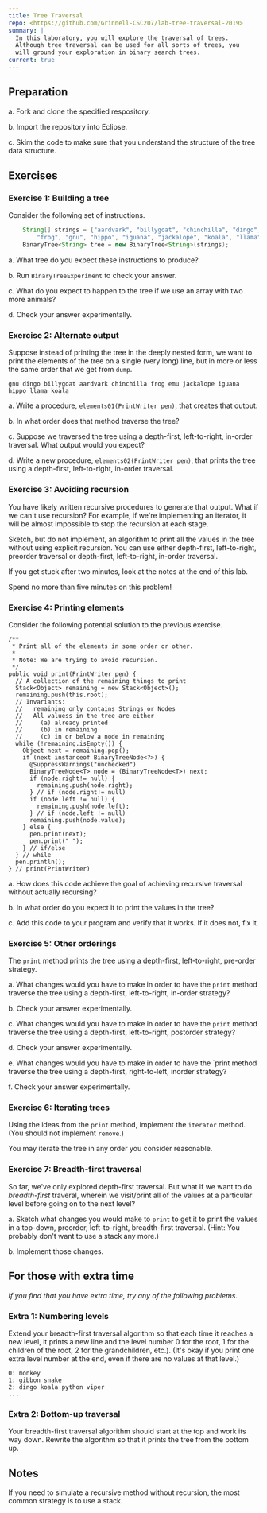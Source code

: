 ```yaml
---
title: Tree Traversal
repo: <https://github.com/Grinnell-CSC207/lab-tree-traversal-2019>
summary: |
  In this laboratory, you will explore the traversal of trees.
  Although tree traversal can be used for all sorts of trees, you
  will ground your exploration in binary search trees.
current: true
---
```

Preparation
-----------

a. Fork and clone the specified respository.

b. Import the repository into Eclipse.

c. Skim the code to make sure that you understand the structure of
the tree data structure.

Exercises
---------

### Exercise 1: Building a tree

Consider the following set of instructions.  

```java
    String[] strings = {"aardvark", "billygoat", "chinchilla", "dingo", "emu",
        "frog", "gnu", "hippo", "iguana", "jackalope", "koala", "llama"};
    BinaryTree<String> tree = new BinaryTree<String>(strings);
```

a. What tree do you expect these instructions to produce?

b. Run `BinaryTreeExperiment` to check your answer.

c. What do you expect to happen to the tree if we use an array with two
more animals?

d. Check your answer experimentally.

### Exercise 2: Alternate output

Suppose instead of printing the tree in the deeply nested form, we
want to print the elements of the tree on a single (very long) line,
but in more or less the same order that we get from `dump`.

```text
gnu dingo billygoat aardvark chinchilla frog emu jackalope iguana hippo llama koala
```

a. Write a procedure, `elements01(PrintWriter pen)`, that creates that output.

b. In what order does that method traverse the tree?

c. Suppose we traversed the tree using a depth-first, left-to-right, 
in-order traversal.  What output would you expect?

d. Write a new procedure, `elements02(PrintWriter pen)`, that prints
the tree using a depth-first, left-to-right, in-order traversal.

### Exercise 3: Avoiding recursion

You have likely written recursive procedures to generate that output.
What if we can't use recursion?  For example, if we're implementing
an iterator, it will be almost impossible to stop the recursion at
each stage.

Sketch, but do not implement, an algorithm to print all the values 
in the tree without using explicit recursion.  You can use either
depth-first, left-to-right, preorder traversal or depth-first,
left-to-right, in-order traversal.

If you get stuck after two minutes, look at the notes at the end of
this lab.

Spend no more than five minutes on this problem!

### Exercise 4: Printing elements

Consider the following potential solution to the previous exercise.

```
/**
 * Print all of the elements in some order or other.
 * 
 * Note: We are trying to avoid recursion.
 */
public void print(PrintWriter pen) {
  // A collection of the remaining things to print
  Stack<Object> remaining = new Stack<Object>();
  remaining.push(this.root);
  // Invariants: 
  //   remaining only contains Strings or Nodes
  //   All valuess in the tree are either
  //     (a) already printed
  //     (b) in remaining
  //     (c) in or below a node in remaining
  while (!remaining.isEmpty()) {
    Object next = remaining.pop();
    if (next instanceof BinaryTreeNode<?>) {
      @SuppressWarnings("unchecked")
      BinaryTreeNode<T> node = (BinaryTreeNode<T>) next;
      if (node.right!= null) {
        remaining.push(node.right);
      } // if (node.right!= null)
      if (node.left != null) {
        remaining.push(node.left);
      } // if (node.left != null)
      remaining.push(node.value);
    } else {
      pen.print(next);
      pen.print(" ");
    } // if/else
  } // while
  pen.println();
} // print(PrintWriter)
```

a. How does this code achieve the goal of achieving recursive
traversal without actually recursing?

b. In what order do you expect it to print the values in the tree?

c. Add this code to your program and verify that it works.  If it
does not, fix it.

### Exercise 5: Other orderings

The `print` method prints the tree using a depth-first, left-to-right,
pre-order strategy.

a. What changes would you have to make in order to have the `print`
method traverse the tree using a depth-first, left-to-right, in-order
strategy?

b. Check your answer experimentally.

c. What changes would you have to make in order to have the `print`
method traverse the tree using a depth-first, left-to-right, postorder
strategy?

d. Check your answer experimentally.

e. What changes would you have to make in order to have the `print
method traverse the tree using a depth-first, right-to-left, inorder
strategy?

f. Check your answer experimentally.

### Exercise 6: Iterating trees

Using the ideas from the `print` method, implement the `iterator`
method.  (You should not implement `remove`.)

You may iterate the tree in any order you consider reasonable.

### Exercise 7: Breadth-first traversal

So far, we've only explored depth-first traversal.  But what if we
want to do *breadth-first* traveral, wherein we visit/print all of
the values at a particular level before going on to the next level?

a. Sketch what changes you would make to `print` to get it to print
the values in a top-down, preorder,  left-to-right, breadth-first
traversal.  (Hint: You probably don't want to use a stack any more.)

b. Implement those changes.

For those with extra time
-------------------------

_If you find that you have extra time, try any of the following
problems._

### Extra 1: Numbering levels

Extend your breadth-first traversal algorithm so that each time it
reaches a new level, it prints a new line and the level number 0 for the
root, 1 for the children of the root, 2 for the grandchildren, etc.).
(It's okay if you print one extra level number at the end, even if there
are no values at that level.)

```text
0: monkey
1: gibbon snake
2: dingo koala python viper
...
```

### Extra 2: Bottom-up traversal

Your breadth-first traversal algorithm should start at the top and work
its way down.  Rewrite the algorithm so that it prints the tree from
the bottom up.

Notes
-----

If you need to simulate a recursive method without recursion, the most
common strategy is to use a stack.
